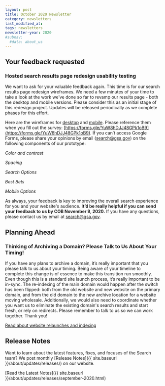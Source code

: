 ```yaml
---
layout: post
title: October 2020 Newsletter
category: newsletters
last_modified_at: 
tags: newsletters
newsletter-year: 2020
#subnav:
  #data: about_us
---
```


## Your feedback requested 
### Hosted search results page redesign usability testing 

We want to ask for your valuable feedback again. This time is for our search results page redesign wireframes. We need a few minutes of your time to take a look at the work we’ve done so far to revamp our results page - both the desktop and mobile versions. Please consider this as an initial stage of this redesign project. Updates will be released periodically as we complete phases for this effort. 

Here are the wireframes for [desktop](https://github.com/GSA/search-gov-agency-collaboration/blob/master/results-page-redesign-2022/serp_redesign_desktop.pdf) and [mobile](https://github.com/GSA/search-gov-agency-collaboration/blob/master/results-page-redesign-2022/serp_redesign_mobile.pdf). Please reference them when you fill out the survey: [https://forms.gle/YuW8hDJJ48GPk1oB9](https://forms.gle/YuW8hDJJ48GPk1oB9). If you can’t access Google Forms, please share your opinions by email ([search@gsa.gov](mailto:search@gsa.gov)) on the following components of our prototype: 

_Color and contrast_

_Spacing_

_Search Options_

_Best Bets_

_Mobile Options_

  
As always, your feedback is key to improving the overall search experience for you and your website's audience. **It’d be really helpful if you can send your feedback to us by COB November 9, 2020.** If you have any questions, please contact us by email at [search@gsa.gov](mailto:search@gsa.gov). 

## Planning Ahead 
### Thinking of Archiving a Domain? Please Talk to Us About Your Timing! 
If you have any plans to archive a domain, it’s really important that you please talk to us about your timing. Being aware of your timeline to complete this change is of essence to make this transition run smoothly. Even though this is a standard site launch process, it’s really important to be in-sync. The re-indexing of the main domain would happen after the switch has been flipped: both from the old website and new website on the primary domain, and from the old domain to the new archive location for a website moving wholesale. Additionally, we would also need to coordinate whether you want us to eliminate the existing domain's search results and start fresh, or rely on redirects. Please remember to talk to us so we can work together. Thank you!

[Read about website relaunches and indexing](https://search.gov/manual/redesign.html)

## Release Notes

Want to learn about the latest features, fixes, and focuses of the Search team? We post monthly [Release Notes]({{ site.baseurl }}/about/updates/releases/) on our website.

[Read the Latest Notes]({{ site.baseurl }}/about/updates/releases/september-2020.html)
